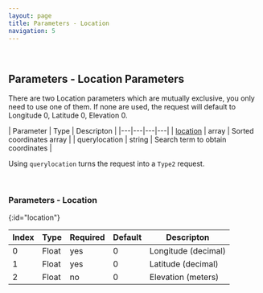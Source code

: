 ```yaml
---
layout: page
title: Parameters - Location
navigation: 5
---
```


<style>
	.inner a {
		color: royalblue;
		font-weight: bold;
	}
	.inner code {
		font-size: 100%;
	}
	.sidebar {
		width: 30%
	}
	.navigation li {
		padding: 5px;
	}
</style>

<script>
	if (location.hash) {
		let target = location.hash;
		window.scrollTop = document.querySelector(target).offsetTop;
	}
</script>

<br>

## Parameters - Location Parameters

There are two Location parameters which are mutually exclusive, you only need to use one of them. If none are used, the request will default to Longitude 0, Latitude 0, Elevation 0.

| Parameter | Type | Descripton |
|---|---|---|---|
| [location](#location) | array | Sorted coordinates array |
| querylocation | string | Search term to obtain coordinates |

Using `querylocation` turns the request into a `Type2` request.

<br>

### Parameters - Location
{:id="location"}

| Index | Type | Required | Default | Descripton |
|---|---|---|---|---|
| 0 | Float | yes | 0 | Longitude (decimal) |
| 1 | Float | yes | 0 | Latitude (decimal) |
| 2 | Float | no | 0 | Elevation (meters) |

<br><br><br>
